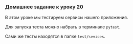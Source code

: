 ### Домашнее задание к уроку 20

В этом уроке мы тестируем сервисы нашего приложения.

Для запуска теста можно набрать в терминале `pytest`.

Сами же тесты находятся в папке `test/sevices`.